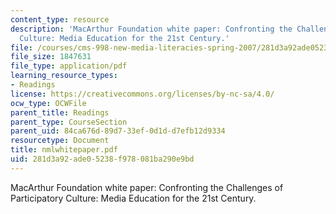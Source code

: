 ```yaml
---
content_type: resource
description: 'MacArthur Foundation white paper: Confronting the Challenges of Participatory
  Culture: Media Education for the 21st Century.'
file: /courses/cms-998-new-media-literacies-spring-2007/281d3a92ade05238f978081ba290e9bd_nmlwhitepaper.pdf
file_size: 1847631
file_type: application/pdf
learning_resource_types:
- Readings
license: https://creativecommons.org/licenses/by-nc-sa/4.0/
ocw_type: OCWFile
parent_title: Readings
parent_type: CourseSection
parent_uid: 84ca676d-89d7-33ef-0d1d-d7efb12d9334
resourcetype: Document
title: nmlwhitepaper.pdf
uid: 281d3a92-ade0-5238-f978-081ba290e9bd
---
```

MacArthur Foundation white paper: Confronting the Challenges of Participatory Culture: Media Education for the 21st Century.
